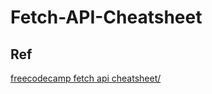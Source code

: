 # Fetch-API-Cheatsheet

## Ref
[freecodecamp fetch api cheatsheet/](https://www.freecodecamp.org/news/fetch-api-cheatsheet/)
